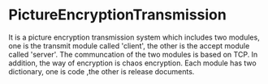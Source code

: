 # PictureEncryptionTransmission
  It is a picture encryption transmission system which includes two modules, one is the transmit module called 'client', the other is the accept module called 'server'. The communcation of the two modules is based on TCP. In addition, the way of  encryption is chaos encryption.
Each module has two dictionary, one is code ,the other is release documents.
